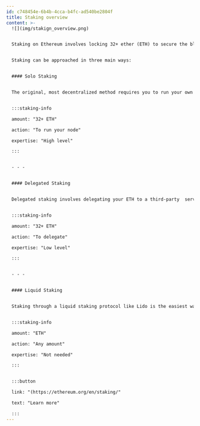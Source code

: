 ```yaml
---
id: c748454e-6b4b-4cca-b4fc-ad540be2804f
title: Staking overview
content: >-
  ![](img/stakign_overview.png)


  Staking on Ethereum involves locking 32+ ether (ETH) to secure the blockchain by running a network validator. Validators propose and validate blocks, earning rewards for performing their duties timely and correctly, or facing penalties for downtime or rule violations.


  Staking can be approached in three main ways:


  #### Solo Staking


  The original, most decentralized method requires you to run your own validator node. It demands 32 ETH+ per validator, technical expertise, and ongoing maintenance. Solo stakers have full control over funds and keys and bear all operational responsibilities and risks.


  :::staking-info

  amount: "32+ ETH"

  action: "To run your node"

  expertise: "High level"

  :::


  - - -


  #### Delegated Staking


  Delegated staking involves delegating your ETH to a third-party  service provider, which is often a single Node Operator, but may be a custodial service which sub-contracts to Node Operators. This approach lowers technical barriers and reduces the minimum ETH requirement to stake. Depending on the setup, delegated staking can be custodial or non-custodial, meaning you may retain full control over your funds or entrust them to the service provider. It also relies on the provider's integrity and security practices.


  :::staking-info

  amount: "32+ ETH"

  action: "To delegate"

  expertise: "Low level"

  :::


  - - -


  #### Liquid Staking


  Staking through a liquid staking protocol like Lido is the easiest way to stake. ETH deposits  receive a token representing staked ETH. Liquid staking tokens accrue rewards (and potential penalties) and can be freely transferred, used in DeFi, or redeemed for ETH, combining staking rewards with liquidity.


  :::staking-info

  amount: "ETH"

  action: "Any amount"

  expertise: "Not needed"

  :::


  :::button

  link: "(https://ethereum.org/en/staking/"

  text: "Learn more"

  :::
---
```

